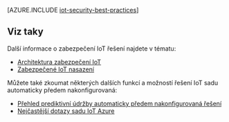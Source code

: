 <properties
 pageTitle="Doporučené postupy pro zabezpečení IoT | Microsoft Azure"
 description="Zabezpečení doporučené postupy pro zabezpečení infrastrukturu IoT"
 services=""
 suite="iot-suite"
 documentationCenter=""
 authors="YuriDio"
 manager="timlt"
 editor=""/>

<tags
 ms.service="iot-suite"
 ms.devlang="na"
 ms.topic="article"
 ms.tgt_pltfrm="na"
 ms.workload="na"
 ms.date="10/17/2016"
 ms.author="yurid"/>

[AZURE.INCLUDE [iot-security-best-practices](../../includes/iot-security-best-practices.md)]

## <a name="see-also"></a>Viz taky

Další informace o zabezpečení IoT řešení najdete v tématu:

- [Architektura zabezpečení IoT][lnk-security-architecture]
- [Zabezpečené IoT nasazení][lnk-security-deployment]

Můžete také zkoumat některých dalších funkcí a možností řešení IoT sadu automaticky předem nakonfigurovaná:

- [Přehled prediktivní údržby automaticky předem nakonfigurovaná řešení][lnk-predictive-overview]
- [Nejčastější dotazy sadu IoT Azure][lnk-faq]

[lnk-predictive-overview]: iot-suite-predictive-overview.md
[lnk-faq]: iot-suite-faq.md

[lnk-security-architecture]: iot-security-architecture.md
[lnk-security-deployment]: iot-suite-security-deployment.md
